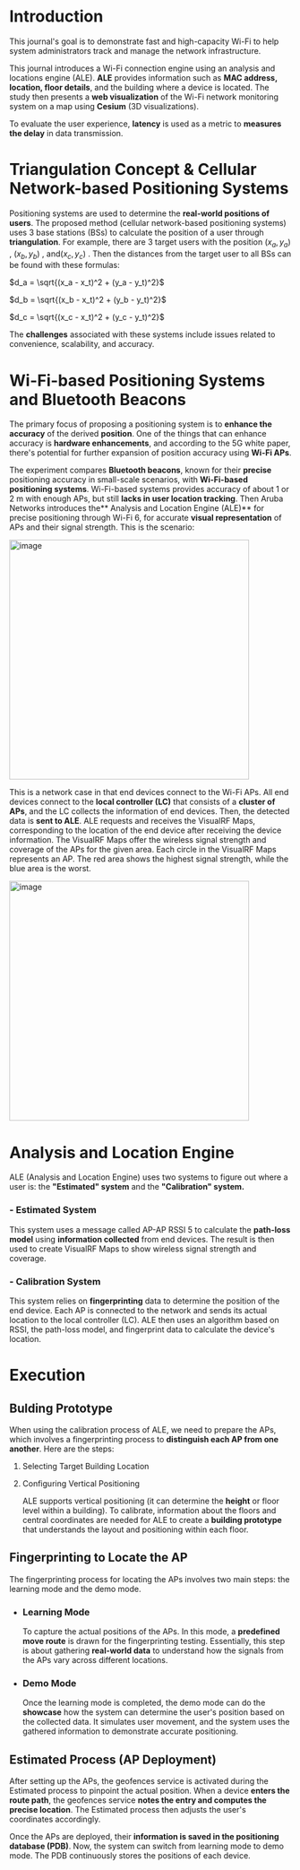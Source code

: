 # Introduction
This journal's goal is to demonstrate fast and high-capacity Wi-Fi to help system administrators track and manage the network infrastructure.

This journal introduces a Wi-Fi connection engine using an analysis and locations engine (ALE). **ALE** provides information such as **MAC address, location, floor details**, and the building where a device is located. The study then presents a **web visualization** of the Wi-Fi network monitoring system on a map using **Cesium** (3D visualizations).

To evaluate the user experience, **latency** is used as a metric to **measures the delay** in data transmission.


# Triangulation Concept & Cellular Network-based Positioning Systems
Positioning systems are used to determine the **real-world positions of users**. The proposed method (cellular network-based positioning systems) uses 3 base stations (BSs) to calculate the position of a user through **triangulation**. For example, there are 3 target users with the position $(x_a,y_a)$ , $(x_b,y_b)$ , and$(x_c,y_c)$ . Then the distances from the target user to all BSs can be found with these formulas:

$d_a = \sqrt{(x_a - x_t)^2 + (y_a - y_t)^2}$

$d_b = \sqrt{(x_b - x_t)^2 + (y_b - y_t)^2}$

$d_c = \sqrt{(x_c - x_t)^2 + (y_c - y_t)^2}$

The **challenges** associated with these systems include issues related to convenience, scalability, and accuracy.

#  Wi-Fi-based Positioning Systems and Bluetooth Beacons
The primary focus of proposing a positioning system is to **enhance the accuracy** of the derived **position**. One of the things that can enhance accuracy is **hardware enhancements**, and according to the 5G white paper, there's potential for further expansion of position accuracy using **Wi-Fi APs**.

The experiment compares **Bluetooth beacons**, known for their **precise** positioning accuracy in small-scale scenarios, with **Wi-Fi-based positioning systems**. Wi-Fi-based systems provides accuracy of about 1 or 2 m with enough APs, but still **lacks in user location tracking**. Then Aruba Networks introduces the** Analysis and Location Engine (ALE)** for precise positioning through Wi-Fi 6, for accurate **visual representation** of APs and their signal strength. This is the scenario:

   <img width="428" alt="image" src="https://github.com/bmw-ece-ntust/internship/blob/2024-TEEP-11-Lauren/images/ALE.png">

This is a network case in that end devices connect to the Wi-Fi APs. All end devices connect to the **local controller (LC)** that consists of a **cluster of APs**, and the LC collects the information of end devices. Then, the detected data is **sent to ALE**. ALE requests and receives the VisualRF Maps, corresponding to the location of the end device after receiving the device information. The VisualRF Maps offer the wireless signal strength and coverage of the APs for the given area. Each circle in the VisualRF Maps represents an AP. The red area shows the highest signal strength, while the blue area is the worst.

   <img width="428" alt="image" src="https://github.com/bmw-ece-ntust/internship/blob/2024-TEEP-11-Lauren/images/VisualRF.png">


# Analysis and Location Engine

ALE (Analysis and Location Engine) uses two systems to figure out where a user is: the **"Estimated" system** and the **"Calibration" system.**

### - Estimated System
  
  This system uses a message called AP-AP RSSI 5 to calculate the **path-loss model** using **information collected** from end devices. The result is then used to create VisualRF Maps to show wireless signal strength and coverage.

### - Calibration System
  
  This system relies on **fingerprinting** data to determine the position of the end device. Each AP is connected to the network and sends its actual location to the local controller (LC). ALE then uses an algorithm based on RSSI, the path-loss model, and fingerprint data to calculate the device's location.

# Execution

## Bulding Prototype
When using the calibration process of ALE, we need to prepare the APs, which involves a fingerprinting process to **distinguish each AP from one another**. Here are the steps:

1. Selecting Target Building Location
2. Configuring Vertical Positioning
   
   ALE supports vertical positioning (it can determine the **height** or floor level within a building). To calibrate, information about the floors and central coordinates are needed for ALE to create a **building prototype** that understands the layout and positioning within each floor.

## Fingerprinting to Locate the AP
The fingerprinting process for locating the APs involves two main steps: the learning mode and the demo mode.

- ### Learning Mode
  
  To capture the actual positions of the APs. In this mode, a **predefined move route** is drawn for the fingerprinting testing. Essentially, this step is about gathering **real-world data** to understand how the signals from the APs vary across different locations.

- ### Demo Mode
  
  Once the learning mode is completed, the demo mode can do the **showcase** how the system can determine the user's position based on the collected data. It simulates user movement, and the system uses the gathered information to demonstrate accurate positioning. 

## Estimated Process (AP Deployment)
After setting up the APs, the geofences service is activated during the Estimated process to pinpoint the actual position. When a device **enters the route path**, the geofences service **notes the entry and computes the precise location**. The Estimated process then adjusts the user's coordinates accordingly. 

Once the APs are deployed, their **information is saved in the positioning database (PDB)**. Now, the system can switch from learning mode to demo mode. The PDB continuously stores the positions of each device. 
